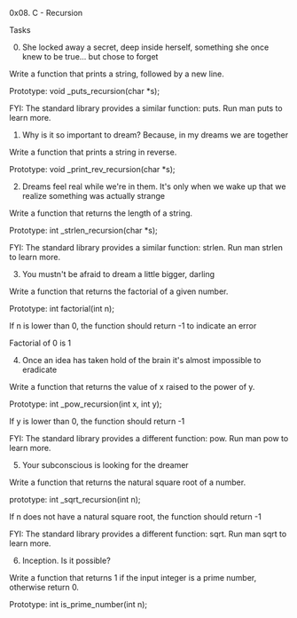 0x08. C - Recursion

Tasks

0. She locked away a secret, deep inside herself, something she once knew to be true... but chose to forget

Write a function that prints a string, followed by a new line.

Prototype: void _puts_recursion(char *s);

FYI: The standard library provides a similar function: puts. Run man puts to learn more.



1. Why is it so important to dream? Because, in my dreams we are together

Write a function that prints a string in reverse.

Prototype: void _print_rev_recursion(char *s);



2. Dreams feel real while we're in them. It's only when we wake up that we realize something was actually strange

Write a function that returns the length of a string.

Prototype: int _strlen_recursion(char *s);

FYI: The standard library provides a similar function: strlen. Run man strlen to learn more.



3. You mustn't be afraid to dream a little bigger, darling

Write a function that returns the factorial of a given number.

Prototype: int factorial(int n);

If n is lower than 0, the function should return -1 to indicate an error

Factorial of 0 is 1



4. Once an idea has taken hold of the brain it's almost impossible to eradicate

Write a function that returns the value of x raised to the power of y.

Prototype: int _pow_recursion(int x, int y);

If y is lower than 0, the function should return -1

FYI: The standard library provides a different function: pow. Run man pow to learn more.



5. Your subconscious is looking for the dreamer

Write a function that returns the natural square root of a number.

prototype: int _sqrt_recursion(int n);

If n does not have a natural square root, the function should return -1

FYI: The standard library provides a different function: sqrt. Run man sqrt to learn more.



6. Inception. Is it possible?

Write a function that returns 1 if the input integer is a prime number, otherwise return 0.

Prototype: int is_prime_number(int n);
